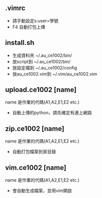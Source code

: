 .vimrc
------
  * 請手動設定s:user=學號
  * F4 自動打包上傳

install.sh
------
  * 生成資料夾 ~/.au_ce1002/bin/
  * 放script到 ~/.au_ce1002/bin/
  * 放設定檔到 ~/.au_ce1002/config
  * 放au_ce1002.vim到 ~/.vim/au_ce1002.vim

upload.ce1002 [name]
------
  name 是作業的代碼(A1,A2,E1,E2 etc.)
  * 自動上傳的python，請先確定有連上網路

zip.ce1002 [name]
------
  name 是作業的代碼(A1,A2,E1,E2 etc.)
  * 自動打包檔案到家目錄

vim.ce1002 [name]
------
  name 是作業的代碼(A1,A2,E1,E2 etc.)
  * 會自動生成檔案，並用vim開啟

